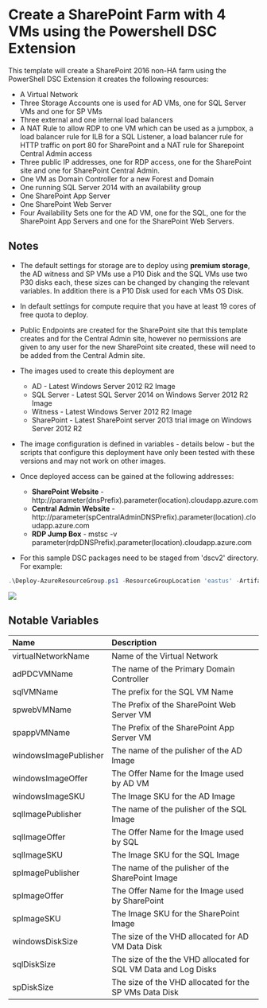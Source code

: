 # Create a SharePoint Farm with 4 VMs using the Powershell DSC Extension

This template will create a SharePoint 2016 non-HA farm using the PowerShell DSC Extension it creates the following resources:

+	A Virtual Network
+	Three Storage Accounts one is used for AD VMs, one for SQL Server VMs and one for SP VMs
+	Three external and one internal load balancers
+	A NAT Rule to allow RDP to one VM which can be used as a jumpbox, a load balancer rule for ILB for a SQL Listener, a load balancer rule for HTTP traffic on port 80 for SharePoint and a NAT rule for Sharepoint Central Admin access
+ 	Three public IP addresses, one for RDP access, one for the SharePoint site and one for SharePoint Central Admin.
+	One VM as Domain Controller for a new Forest and Domain
+	One running SQL Server 2014 with an availability group
+	One SharePoint App Server
+	One SharePoint Web Server
+	Four Availability Sets one for the AD VM, one for the SQL, one for the SharePoint App Servers and one for the SharePoint Web Servers.

## Notes

+	The default settings for storage are to deploy using **premium storage**, the AD witness and SP VMs use a P10 Disk and the SQL VMs use two P30 disks each, these sizes can be changed by changing the relevant variables. In addition there is a P10 Disk used for each VMs OS Disk.

+ 	In default settings for compute require that you have at least 19 cores of free quota to deploy.

+	Public Endpoints are created for the SharePoint site that this template creates and for the Central Admin site, however no permissions are given to any user for the new SharePoint site created, these will need to be added from the Central Admin site.

+ 	The images used to create this deployment are
	+ 	AD - Latest Windows Server 2012 R2 Image
	+ 	SQL Server - Latest SQL Server 2014 on Windows Server 2012 R2 Image
	+ 	Witness - Latest Windows Server 2012 R2 Image
	+	SharePoint - Latest SharePoint server 2013 trial image on Windows Server 2012 R2

+ 	The image configuration is defined in variables - details below - but the scripts that configure this deployment have only been tested with these versions and may not work on other images.

+ 	Once deployed access can be gained at the following addresses:

	+	**SharePoint Website** - http://parameter(dnsPrefix).parameter(location).cloudapp.azure.com
	+	**Central Admin Website** - http://parameter(spCentralAdminDNSPrefix).parameter(location).cloudapp.azure.com
	+	**RDP Jump Box** - mstsc -v parameter(rdpDNSPrefix).parameter(location).cloudapp.azure.com

+ 	For this sample DSC packages need to be staged from 'dscv2' directory. For example:

```PowerShell
.\Deploy-AzureResourceGroup.ps1 -ResourceGroupLocation 'eastus' -ArtifactStagingDirectory '[foldername]' -DSCSourceFolder 'dscv2'  
```


<a href="https://portal.azure.com/#create/Microsoft.Template/uri/https%3A%2F%2Fraw.githubusercontent.com%2Fgregcar%2FAzure-Templates%2Fmaster%2Fsharepoint-server-farm%2Fazuredeploy.json" target="_blank">
    <img src="http://azuredeploy.net/deploybutton.png"/>
</a>

## Notable Variables

|Name|Description|
|:---|:---------------------|
|virtualNetworkName|Name of the Virtual Network|
|adPDCVMName|The name of the Primary Domain Controller|
|sqlVMName|The prefix for the SQL VM Name|
|spwebVMName|The Prefix of the SharePoint Web Server VM|
|spappVMName|The Prefix of the SharePoint App Server VM|
|windowsImagePublisher|The name of the pulisher of the AD Image|
|windowsImageOffer|The Offer Name for the Image used by AD VM|
|windowsImageSKU|The Image SKU for the AD Image|
|sqlImagePublisher|The name of the pulisher of the SQL Image|
|sqlImageOffer|The Offer Name for the Image used by SQL|
|sqlImageSKU|The Image SKU for the SQL Image|
|spImagePublisher|The name of the pulisher of the SharePoint Image|
|spImageOffer|The Offer Name for the Image used by SharePoint|
|spImageSKU|The Image SKU for the SharePoint Image|
|windowsDiskSize|The size of the VHD allocated for AD VM Data Disk|
|sqlDiskSize|The size of the the VHD allocated for SQL VM Data and Log Disks|
|spDiskSize|The size of the VHD allocated for the SP VMs Data Disk|
